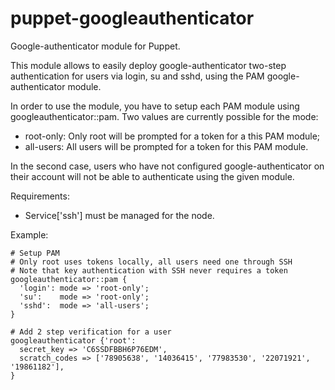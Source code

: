 puppet-googleauthenticator
===========================

Google-authenticator module for Puppet.

This module allows to easily deploy google-authenticator two-step authentication for users via login, su and sshd, using the PAM google-authenticator module.

In order to use the module, you have to setup each PAM module using googleauthenticator::pam. Two values are currently possible for the mode:

* root-only: Only root will be prompted for a token for a this PAM module;
* all-users: All users will be prompted for a token for this PAM module.

In the second case, users who have not configured google-authenticator on their account will not be able to authenticate using the given module.

Requirements:

* Service['ssh'] must be managed for the node.

Example:

    # Setup PAM
    # Only root uses tokens locally, all users need one through SSH
    # Note that key authentication with SSH never requires a token
    googleauthenticator::pam {
      'login': mode => 'root-only';
      'su':    mode => 'root-only';
      'sshd':  mode => 'all-users';
    }

    # Add 2 step verification for a user
    googleauthenticator {'root':
      secret_key => 'C6SSDFBBH6P76EDM',
      scratch_codes => ['78905638', '14036415', '77983530', '22071921', '19861182'],
    }

